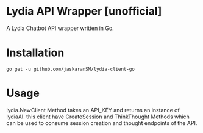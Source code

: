 # Lydia API Wrapper [unofficial]

A Lydia Chatbot API wrapper written in Go.

# Installation

`
go get -u github.com/jaskaranSM/lydia-client-go
`

# Usage

lydia.NewClient Method takes an API_KEY and returns an instance of lydiaAI. this client have CreateSession and ThinkThought Methods which can be used to consume session creation and thought endpoints of the API.


